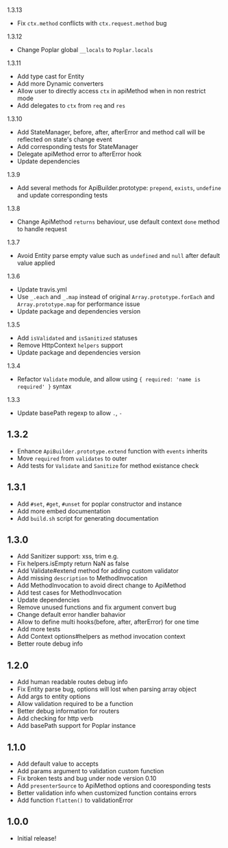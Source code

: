 1.3.13
- Fix `ctx.method` conflicts with `ctx.request.method` bug

1.3.12
- Change Poplar global `__locals` to `Poplar.locals`

1.3.11
- Add type cast for Entity
- Add more Dynamic converters
- Allow user to directly access `ctx` in apiMethod when in non restrict mode
- Add delegates to `ctx` from `req` and `res`

1.3.10
- Add StateManager, before, after, afterError and method call will be reflected on state's change event
- Add corresponding tests for StateManager
- Delegate apiMethod error to afterError hook
- Update dependencies

1.3.9
- Add several methods for ApiBuilder.prototype: `prepend`, `exists`, `undefine` and update corresponding tests

1.3.8
- Change ApiMethod `returns` behaviour, use default context `done` method to handle request

1.3.7
- Avoid Entity parse empty value such as `undefined` and `null` after default value applied

1.3.6
- Update travis.yml
- Use `_.each` and `_.map` instead of original `Array.prototype.forEach` and `Array.prototype.map` for performance issue
- Update package and dependencies version

1.3.5
- Add `isValidated` and `isSanitized` statuses
- Remove HttpContext `helpers` support
- Update package and dependencies version

1.3.4
- Refactor `Validate` module, and allow using `{ required: 'name is required' }` syntax

1.3.3
- Update basePath regexp to allow `.`, `-`

1.3.2
-----------
- Enhance `ApiBuilder.prototype.extend` function with `events` inherits
- Move `required` from `validates` to outer
- Add tests for `Validate` and `Sanitize` for method existance check

1.3.1
-----------
- Add `#set`, `#get`, `#unset` for poplar constructor and instance
- Add more embed documentation
- Add `build.sh` script for generating documentation

1.3.0
-----------
- Add Sanitizer support: xss, trim e.g.
- Fix helpers.isEmpty return NaN as false
- Add Validate#extend method for adding custom validator
- Add missing `description` to MethodInvocation
- Add MethodInvocation to avoid direct change to ApiMethod
- Add test cases for MethodInvocation
- Update dependencies
- Remove unused functions and fix argument convert bug
- Change default error handler bahavior
- Allow to define multi hooks(before, after, afterError) for one time
- Add more tests
- Add Context options#helpers as method invocation context
- Better route debug info

1.2.0
-----------

- Add human readable routes debug info
- Fix Entity parse bug, options will lost when parsing array object
- Add args to entity options
- Allow validation required to be a function
- Better debug information for routers
- Add checking for http verb
- Add basePath support for Poplar instance


1.1.0
-----------

- Add default value to accepts
- Add params argument to validation custom function
- Fix broken tests and bug under node version 0.10
- Add `presenterSource` to ApiMethod options and cooresponding tests
- Better validation info when customized function contains errors
- Add function `flatten()` to validationError

1.0.0
-----------

- Initial release!
